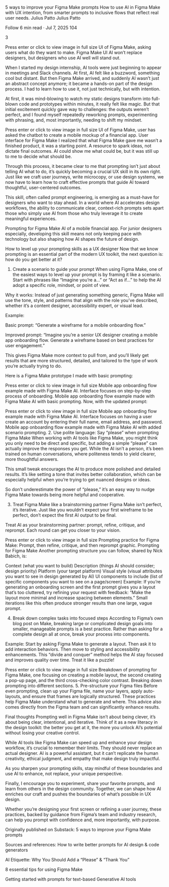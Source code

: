 5 ways to improve your Figma Make prompts
How to use AI in Figma Make with UX intention, from smarter prompts to inclusive flows that reflect real user needs.
Julius Patto
Julius Patto

Follow
6 min read
·
Jul 7, 2025
104

3

Press enter or click to view image in full size
UI of Figma Make, asking users what do they want to make.
Figma Make UI
AI won’t replace designers, but designers who use AI well will stand out.

When I started my design internship, AI tools were just beginning to appear in meetings and Slack channels. At first, AI felt like a buzzword, something cool but distant. But then Figma Make arrived, and suddenly AI wasn’t just an abstract concept anymore; it became a hands-on part of the design process. I had to learn how to use it, not just technically, but with intention.

At first, it was mind-blowing to watch my static designs transform into full-blown code and prototypes within minutes, it really felt like magic. But that initial excitement quickly gave way to challenges: the outputs weren’t perfect, and I found myself repeatedly reworking prompts, experimenting with phrasing, and, most importantly, needing to shift my mindset.

Press enter or click to view image in full size
UI of Figma Make, user has asked the chatbot to create a mobile mockup of a financial app.
User interface for Figma Make
I realized that what Figma Make gave me wasn’t a finished product, it was a starting point. A resource to spark ideas, not dictate final outcomes. AI could show me what could be, but it was still up to me to decide what should be.

Through this process, it became clear to me that prompting isn’t just about telling AI what to do, it’s quickly becoming a crucial UX skill in its own right. Just like we craft user journeys, write microcopy, or use design systems, we now have to learn how to craft effective prompts that guide AI toward thoughtful, user-centered outcomes.

This skill, often called prompt engineering, is emerging as a must-have for designers who want to stay ahead. In a world where AI accelerates design workflows, the ability to communicate clear, context-rich prompts sets apart those who simply use AI from those who truly leverage it to create meaningful experiences.

Prompting for Figma Make AI of a mobile financial app.
For junior designers especially, developing this skill means not only keeping pace with technology but also shaping how AI shapes the future of design.

How to level up your prompting skills as a UX designer
Now that we know prompting is an essential part of the modern UX toolkit, the next question is: how do you get better at it?

1. Create a scenario to guide your prompt
   When using Figma Make, one of the easiest ways to level up your prompt is by framing it like a scenario. Start with phrases like “Imagine you’re a…” or “Act as if…” to help the AI adopt a specific role, mindset, or point of view.

Why it works: Instead of just generating something generic, Figma Make will use the tone, style, and patterns that align with the role you’ve described, whether it’s a content designer, accessibility expert, or visual lead.

Example:

Basic prompt: “Generate a wireframe for a mobile onboarding flow.”

Improved prompt: “Imagine you’re a senior UX designer creating a mobile app onboarding flow. Generate a wireframe based on best practices for user engagement.”

This gives Figma Make more context to pull from, and you’ll likely get results that are more structured, detailed, and tailored to the type of work you’re actually trying to do.

Here is a Figma Make prototype I made with basic prompting:

Press enter or click to view image in full size
Mobile app onboarding flow example made with Figma Make AI. Interface focuses on step-by-step process of onboarding.
Mobile app onboarding flow example made with Figma Make AI with basic prompting.
Now, with the updated prompt:

Press enter or click to view image in full size
Mobile app onboarding flow example made with Figma Make AI. Interface focuses on having a user create an account by entering their full name, email address, and password.
Mobile app onboarding flow example made with Figma Make Al with added scenario prompting. 2. Use polite language: Say “please” when prompting Figma Make
When working with AI tools like Figma Make, you might think you only need to be direct and specific, but adding a simple “please” can actually improve the responses you get. While the AI isn’t a person, it’s been trained on human conversations, where politeness tends to yield clearer, more thoughtful answers.

This small tweak encourages the AI to produce more polished and detailed results. It’s like setting a tone that invites better collaboration, which can be especially helpful when you’re trying to get nuanced designs or ideas.

So don’t underestimate the power of “please,” it’s an easy way to nudge Figma Make towards being more helpful and cooperative.

3. Treat Figma Make like a brainstorming partner
   Figma Make isn’t perfect, it’s iterative. Just like you wouldn’t expect your first wireframe to be perfect, don’t expect the first AI output to be final.

Treat AI as your brainstorming partner: prompt, refine, critique, and reprompt. Each round can get you closer to your vision.

Press enter or click to view image in full size
Prompting practice for Figma Make: Prompt, then refine, critique, and then reprompt graphic.
Prompting for Figma Make
Another prompting structure you can follow, shared by Nick Babich, is:

Context (what you want to build)
Description (things AI should consider; design priority)
Platform (your target platform)
Visual style (visual attributes you want to see in design generated by AI)
UI components to include (list of specific components you want to see on a page/screen)
Example: If you’re generating an onboarding screen and the first prompt gives you a layout that’s too cluttered, try refining your request with feedback: “Make the layout more minimal and increase spacing between elements.” Small iterations like this often produce stronger results than one large, vague prompt.

4. Break down complex tasks into focused steps
   According to Figma’s own blog post on Make, breaking large or complicated design goals into smaller, manageable prompts is a best practice. Rather than asking for a complete design all at once, break your process into components.

Example: Start by asking Figma Make to generate a layout. Then ask it to add interaction behaviors. Then move to styling and accessibility enhancements. This “divide and conquer” method helps the AI stay focused and improves quality over time. Treat it like a puzzle!

Press enter or click to view image in full size
Breakdown of prompting for Figma Make, one focusing on creating a mobile layout, the second creating a pop-up page, and the third cross-checking color contrast.
Breaking down prompting into different sections. 5. Pre-structure your Figma files
Before even prompting, clean up your Figma file, name your layers, apply auto-layouts, and ensure that frames are logically structured. These practices help Figma Make understand what to generate and where. This advice also comes directly from the Figma team and can significantly enhance results.

Final thoughts
Prompting well in Figma Make isn’t about being clever, it’s about being clear, intentional, and iterative. Think of it as a new literacy in the design toolkit: the better you get at it, the more you unlock AI’s potential without losing your creative control.

While AI tools like Figma Make can speed up and enhance your design workflow, it’s crucial to remember their limits. They should never replace an actual designer. AI is a powerful assistant, but it can’t replicate the human creativity, ethical judgment, and empathy that make design truly impactful.

As you sharpen your prompting skills, stay mindful of these boundaries and use AI to enhance, not replace, your unique perspective.

Finally, I encourage you to experiment, share your favorite prompts, and learn from others in the design community. Together, we can shape how AI enriches our craft and pushes the boundaries of what’s possible in UX design.

Whether you’re designing your first screen or refining a user journey, these practices, backed by guidance from Figma’s team and industry research, can help you prompt with confidence and, more importantly, with purpose.

Originally published on Substack: 5 ways to improve your Figma Make prompts

Sources and references:
How to write better prompts for AI design & code generators

AI Etiquette: Why You Should Add a “Please” & “Thank You”

8 essential tips for using Figma Make

Getting started with prompts for text-based Generative AI tools
